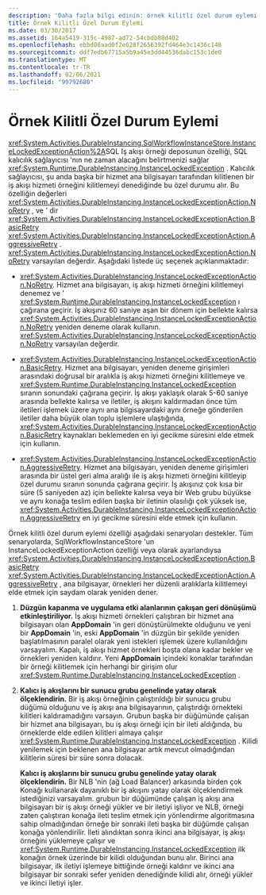 ```yaml
---
description: 'Daha fazla bilgi edinin: örnek kilitli özel durum eylemi'
title: Örnek Kilitli Özel Durum Eylemi
ms.date: 03/30/2017
ms.assetid: 164a5419-315c-4987-ad72-54cbdb88d402
ms.openlocfilehash: ebbd86aad0f2e628f2656392fd464e3c1436c148
ms.sourcegitcommit: ddf7edb67715a5b9a45e3dd44536dabc153c1de0
ms.translationtype: MT
ms.contentlocale: tr-TR
ms.lasthandoff: 02/06/2021
ms.locfileid: "99792680"
---
```

# <a name="instance-locked-exception-action"></a>Örnek Kilitli Özel Durum Eylemi

<xref:System.Activities.DurableInstancing.SqlWorkflowInstanceStore.InstanceLockedExceptionAction%2A>SQL Iş akışı örneği deposunun özelliği, SQL kalıcılık sağlayıcısı 'nın ne zaman alacağını belirtmenizi sağlar <xref:System.Runtime.DurableInstancing.InstanceLockedException> . Kalıcılık sağlayıcısı, şu anda başka bir hizmet ana bilgisayarı tarafından kilitlenen bir iş akışı hizmeti örneğini kilitlemeyi denediğinde bu özel durumu alır. Bu özelliğin değerleri <xref:System.Activities.DurableInstancing.InstanceLockedExceptionAction.NoRetry> , ve ' dir <xref:System.Activities.DurableInstancing.InstanceLockedExceptionAction.BasicRetry> <xref:System.Activities.DurableInstancing.InstanceLockedExceptionAction.AggressiveRetry> . <xref:System.Activities.DurableInstancing.InstanceLockedExceptionAction.NoRetry> varsayılan değerdir. Aşağıdaki listede üç seçenek açıklanmaktadır:  
  
- <xref:System.Activities.DurableInstancing.InstanceLockedExceptionAction.NoRetry>. Hizmet ana bilgisayarı, iş akışı hizmeti örneğini kilitlemeyi denemez ve ' <xref:System.Runtime.DurableInstancing.InstanceLockedException> ı çağırana geçirir.  İş akışınız 60 saniye aşan bir dönem için bellekte kalırsa <xref:System.Activities.DurableInstancing.InstanceLockedExceptionAction.NoRetry> yeniden deneme olarak kullanın. <xref:System.Activities.DurableInstancing.InstanceLockedExceptionAction.NoRetry> varsayılan değerdir.  
  
- <xref:System.Activities.DurableInstancing.InstanceLockedExceptionAction.BasicRetry>. Hizmet ana bilgisayarı, yeniden deneme girişimleri arasındaki doğrusal bir aralıkla iş akışı hizmeti örneğini kilitlemeye ve <xref:System.Runtime.DurableInstancing.InstanceLockedException> sıranın sonundaki çağırana geçirir. İş akışı yaklaşık olarak 5-60 saniye arasında bellekte kalırsa ve iletiler, iş akışını kaldırmadan önce tüm iletileri işlemek üzere aynı ana bilgisayardaki aynı örneğe gönderilen iletiler daha büyük olan toplu işlemlere ulaştığında, <xref:System.Activities.DurableInstancing.InstanceLockedExceptionAction.BasicRetry> kaynakları beklemeden en iyi gecikme süresini elde etmek için kullanın.  
  
- <xref:System.Activities.DurableInstancing.InstanceLockedExceptionAction.AggressiveRetry>. Hizmet ana bilgisayarı, yeniden deneme girişimleri arasında bir üstel geri alma aralığı ile iş akışı hizmeti örneğini kilitleyip özel durumu sıranın sonunda çağırana geçirir. İş akışınız çok kısa bir süre (5 saniyeden az) için bellekte kalırsa veya bir Web grubu büyükse ve aynı konağa teslim edilen başka bir iletinin olasılığı çok yüksek ise, <xref:System.Activities.DurableInstancing.InstanceLockedExceptionAction.AggressiveRetry> en iyi gecikme süresini elde etmek için kullanın.  
  
 Örnek kilitli özel durum eylemi özelliği aşağıdaki senaryoları destekler. Tüm senaryolarda, SqlWorkflowInstanceStore 'un InstanceLockedExceptionAction özelliği veya olarak ayarlandıysa <xref:System.Activities.DurableInstancing.InstanceLockedExceptionAction.BasicRetry> <xref:System.Activities.DurableInstancing.InstanceLockedExceptionAction.AggressiveRetry> , ana bilgisayar, örnekleri her düzenli aralıklarla kilitlemeyi elde etmek için saydam olarak yeniden dener.  
  
1. **Düzgün kapanma ve uygulama etki alanlarının çakışan geri dönüşümü etkinleştiriliyor.** İş akışı hizmeti örnekleri çalıştıran bir hizmet ana bilgisayarı olan **AppDomain** 'in geri dönüştürülmekte olduğunu ve yeni bir **AppDomain** 'in, eski **AppDomain** 'in düzgün bir şekilde yeniden başlatılmasının paralel olarak yeni istekleri işlemek üzere kullanıldığını varsayalım. Kapalı, iş akışı hizmet örnekleri boşta olana kadar bekler ve örnekleri yeniden kaldırır. Yeni **AppDomain** içindeki konaklar tarafından bir örneği kilitlemek için herhangi bir girişim olur <xref:System.Runtime.DurableInstancing.InstanceLockedException> .  
  
2. **Kalıcı iş akışlarını bir sunucu grubu genelinde yatay olarak ölçeklendirin.** Bir iş akışı örneğinin çalıştırıldığı bir sunucu grubu düğümü olduğunu ve iş akışı ana bilgisayarının, çalıştırdığı örnekteki kilitleri kaldıramadığını varsayın. Grubun başka bir düğümünde çalışan bir hizmet ana bilgisayarı, bu iş akışı örneği için bir ileti aldığında, bu örneklerde elde edilen kilitleri almaya çalışır <xref:System.Runtime.DurableInstancing.InstanceLockedException> . Kilidi yenilemek için beklenen ana bilgisayar artık mevcut olmadığından kilitlerin süresi bir süre sonra dolacak.  
  
     **Kalıcı iş akışlarını bir sunucu grubu genelinde yatay olarak ölçeklendirin.**  Bir NLB 'nin (ağ Load Balancer) arkasında birden çok Konağı kullanarak dayanıklı bir iş akışını yatay olarak ölçeklendirmek istediğinizi varsayalım. grubun bir düğümünde çalışan iş akışı ana bilgisayarı bir iş akışı örneği yükler ve bir iletiyi işliyor ve NLB, örneği zaten çalıştıran konağa ileti teslim etmek için yönlendirme algoritmasına sahip olmadığından örneğe bir sonraki ileti başka bir düğümde çalışan konağa yönlendirilir. İleti alındıktan sonra ikinci ana bilgisayar, iş akışı örneğini yüklemeye çalışır ve <xref:System.Runtime.DurableInstancing.InstanceLockedException> ilk konağın örnek üzerinde bir kilidi olduğundan bunu alır. Birinci ana bilgisayar, ilk iletiyi işlemeye bittiğinde örneği kaldırır ve ikinci ana bilgisayar bir sonraki sefer yeniden denediğinde kilidi alır, örneği yükler ve ikinci iletiyi işler.
